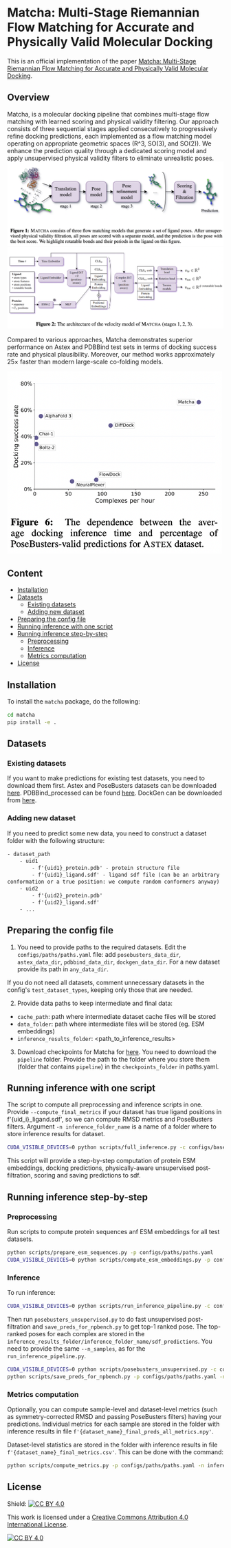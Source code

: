 # Matcha: Multi-Stage Riemannian Flow Matching for Accurate and Physically Valid Molecular Docking

This is an official implementation of the paper [Matcha: Multi-Stage Riemannian Flow Matching for Accurate and Physically Valid Molecular Docking]().

## Overview

Matcha, is a molecular docking pipeline that combines multi-stage flow matching with learned scoring and physical validity filtering. Our approach consists of three sequential stages applied consecutively
to progressively refine docking predictions, each implemented as a flow matching model operating on appropriate geometric spaces (R^3, SO(3), and SO(2)).
We enhance the prediction quality through a dedicated scoring model and apply
unsupervised physical validity filters to eliminate unrealistic poses. 
![pipeline](data/img/matcha_pipeline.png)
![architecture](data/img/matcha_architecture.png)

Compared to various approaches, Matcha demonstrates superior performance on Astex
and PDBBind test sets in terms of docking success rate and physical plausibility.
Moreover, our method works approximately 25× faster than modern large-scale
co-folding models.

<img src="data/img/time.png" alt="results" width="500"/>

## Content
- [Installation](#install)
- [Datasets](#datasets)
  - [Existing datasets](#exist_datasets)
  - [Adding new dataset](#new_datasets)
- [Preparing the config file](#config)
- [Running inference with one script](#inference)
- [Running inference step-by-step](#inference_steps)
  - [Preprocessing](#preproc)
  - [Inference](#inf)
  - [Metrics computation](#metrics)
- [License](#license)


## Installation <a name="install"></a>
To install the `matcha` package, do the following:

```bash
cd matcha
pip install -e .
```

## Datasets <a name="datasets"></a>
### Existing datasets <a name="exist_datasets"></a>
If you want to make predictions for existing test datasets, you need to download them first.
Astex and PoseBusters datasets can be downloaded [here](https://zenodo.org/records/8278563).
PDBBind_processed can be found [here](https://zenodo.org/records/6408497).
DockGen can be downloaded from [here](https://zenodo.org/records/10656052).

### Adding new dataset <a name="new_datasets"></a>
If you need to predict some new data, you need to construct a dataset folder with the following structure:
```
- dataset_path
    - uid1
        - f'{uid1}_protein.pdb' - protein structure file
        - f'{uid1}_ligand.sdf' - ligand sdf file (can be an arbitrary conformation or a true position: we compute random conformers anyway)
    - uid2
        - f'{uid2}_protein.pdb'
        - f'{uid2}_ligand.sdf' 
    - ...
```
## Preparing the config file <a name="config"></a>
1. You need to provide paths to the required datasets. Edit the `configs/paths/paths.yaml` file: add `posebusters_data_dir`, `astex_data_dir`, `pdbbind_data_dir`, `dockgen_data_dir`. For a new dataset provide its path in `any_data_dir`. 

If you do not need all datasets, comment unnecessary datasets in the config's `test_dataset_types`, keeping only those that are needed.

2. Provide data paths to keep intermediate and final data:
- `cache_path`: path where intermediate dataset cache files will be stored
- `data_folder`: path where intermediate files will be stored (eg. ESM embeddings)
- `inference_results_folder`: <path_to_inference_results>

3. Download checkpoints for Matcha for [here](https://huggingface.co/LigandPro/Matcha). You need to download the `pipeline` folder. Provide the path to the folder where you store them (folder that contains `pipeline`) in the `checkpoints_folder` in paths.yaml.


## Running inference with one script <a name="inference"></a>
The script to compute all preprocessing and inference scripts in one. 
Provide `--compute_final_metrics` if your dataset has true ligand positions in f'{uid_i}_ligand.sdf', so we can compute RMSD metrics and PoseBusters filters.
Argument `-n inference_folder_name` is a name of a folder where to store inference results for dataset.

```bash
CUDA_VISIBLE_DEVICES=0 python scripts/full_inference.py -c configs/base.yaml -p configs/paths/paths.yaml -n inference_folder_name --n_samples 40 --compute_final_metrics
```

This script will provide a step-by-step computation of protein ESM embeddings, docking predictions, physically-aware unsupervised post-filtration, scoring and saving predictions to sdf.


## Running inference step-by-step <a name="inference_steps"></a>
### Preprocessing <a name="preproc"></a>
Run scripts to compute protein sequences anf ESM embeddings for all test datasets.

```bash
python scripts/prepare_esm_sequences.py -p configs/paths/paths.yaml
CUDA_VISIBLE_DEVICES=0 python scripts/compute_esm_embeddings.py -p configs/paths/paths.yaml
```

### Inference <a name="inf"></a>

To run inference:
```bash
CUDA_VISIBLE_DEVICES=0 python scripts/run_inference_pipeline.py -c configs/base.yaml -p configs/paths/paths.yaml -n inference_folder_name --n_samples 40
```

Then run `posebusters_unsupervised.py` to do fast unsupervised post-filtration and `save_preds_for_npbench.py` to get top-1 ranked pose. The top-ranked poses for each complex are stored in the `inference_results_folder/inference_folder_name/sdf_predictions`.
You need to provide the same `--n_samples`, as for the `run_inference_pipeline.py`.

```bash
CUDA_VISIBLE_DEVICES=0 python scripts/posebusters_unsupervised.py -c configs/base.yaml -p configs/paths/paths.yaml -n inference_folder_name --n_samples 40
python scripts/save_preds_for_npbench.py -p configs/paths/paths.yaml -n inference_folder_name
```

### Metrics computation <a name="metrics"></a>

Optionally, you can compute sample-level and dataset-level metrics (such as symmetry-corrected RMSD and passing PoseBusters filters) having your predictions.
Individual metrics for each sample are stored in the folder with inference results in file `f'{dataset_name}_final_preds_all_metrics.npy'`.

Dataset-level statistics are stored in the folder with inference results in file `f'{dataset_name}_final_metrics.csv'`.
This can be done with the command:

```bash
python scripts/compute_metrics.py -p configs/paths/paths.yaml -n inference_folder_name
```

## License <a name="license"></a>
Shield: [![CC BY 4.0][cc-by-shield]][cc-by]

This work is licensed under a
[Creative Commons Attribution 4.0 International License][cc-by].

[![CC BY 4.0][cc-by-image]][cc-by]

[cc-by]: http://creativecommons.org/licenses/by/4.0/
[cc-by-image]: https://i.creativecommons.org/l/by/4.0/88x31.png
[cc-by-shield]: https://img.shields.io/badge/License-CC%20BY%204.0-lightgrey.svg
